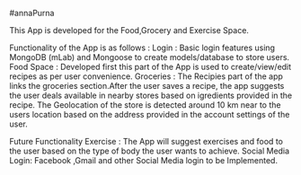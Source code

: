 #annaPurna

This App is developed for the Food,Grocery and Exercise Space.

Functionality of the App is as follows :
Login : Basic login features using MongoDB (mLab) and Mongoose to create models/database to store users.
Food Space : Developed first this part of the App is used to create/view/edit recipes as per user convenience.
Groceries : The Recipies part of the app links the groceries section.After the user saves a recipe, the app suggests the user deals available in nearby stores based on igredients provided in the recipe.
The Geolocation of the store is detected around 10 km near to the users location based on the address provided in the account settings of the user.

Future Functionality
  Exercise : The App will suggest exercises and food to the user based on the type of body the user wants to achieve.
  Social Media Login: Facebook ,Gmail and other Social Media login to be Implemented.

 


